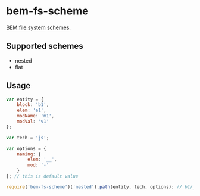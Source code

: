 # bem-fs-scheme

[BEM file system](https://en.bem.info/method/filesystem/#principles-of-file-system-organization-for-bem-projects) [schemes](https://en.bem.info/faq/#why-create-separate-directories-and-files-for-every-block-and-technology).

## Supported schemes

* nested
* flat

## Usage
```js
var entity = {
    block: 'b1',
    elem: 'e1',
    modName: 'm1',
    modVal: 'v1'
};

var tech = 'js';

var options = {
    naming: {
        elem: '__',
        mod: '-'
    }
}; // this is default value

require('bem-fs-scheme')('nested').path(entity, tech, options); // b1/__e1/_m1/b1__e1_m1_v1.js
```
